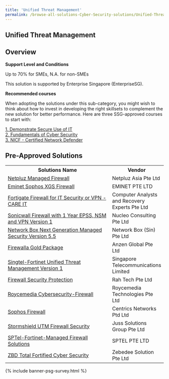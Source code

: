 ```yaml
---
title: 'Unified Threat Management'
permalink: /browse-all-solutions-Cyber-Security-solutions/Unified-Threat-Management
---
```


## Unified Threat Management
## Overview

**Support Level and Conditions**

Up to 70% for SMEs, N.A. for non-SMEs

This solution is supported by Enterprise Singapore (EnterpriseSG).

**Recommended courses**

When adopting the solutions under this sub-category, you might wish to think about how to invest in developing the right skillsets to complement the new solution for better performance. Here are three SSG-approved courses to start with:

<a href='https://sfec.enterprisejobskills.gov.sg/Course_Internet/CourseDetail.aspx?CoursesReferenceNumber=TGS-2015500905'  target='_blank' rel='noopener'>1. Demonstrate Secure Use of IT</a><br>
<a href='https://sfec.enterprisejobskills.gov.sg/Course_Internet/CourseDetail.aspx?CoursesReferenceNumber=TGS-2021002154'  target='_blank' rel='noopener'>2. Fundamentals of Cyber Security</a><br>
<a href='https://sfec.enterprisejobskills.gov.sg/Course_Internet/CourseDetail.aspx?CoursesReferenceNumber=TGS-2021010360'  target='_blank' rel='noopener'>3. NICF - Certified Network Defender</a><br>

## Pre-Approved Solutions

<table>
<tr>
<th style='width: auto;'><b>Solutions Name</b></th>
<th style='width: 30%;'><b>Vendor</b></th>
</tr>
<tr>
<td><a href='/productivity-solutions-grant/solutionrepo/solution3' target='_blank'>Netpluz Managed Firewall </a><br></td>
<td>Netpluz Asia Pte Ltd</td>
</tr>
<tr>
<td><a href='/productivity-solutions-grant/solutionrepo/solution2401' target='_blank'>Eminet Sophos XGS Firewall</a><br></td>
<td>EMINET PTE LTD</td>
</tr>
<tr>
<td><a href='/productivity-solutions-grant/solutionrepo/solution2417' target='_blank'>Fortigate Firewall for IT Security or VPN - CARE IT</a><br></td>
<td>Computer Analysts and Recovery Experts Pte Ltd</td>
</tr>
<tr>
<td><a href='/productivity-solutions-grant/solutionrepo/solution2527' target='_blank'>Sonicwall Firewall with 1 Year EPSS, NSM and VPN Version 1</a><br></td>
<td>Nucleo Consulting Pte Ltd</td>
</tr>
<tr>
<td><a href='/productivity-solutions-grant/solutionrepo/solution2559' target='_blank'>Network Box Next Generation Managed Security Version 5.5</a><br></td>
<td>Network Box (Sin) Pte Ltd</td>
</tr>
<tr>
<td><a href='/productivity-solutions-grant/solutionrepo/solution2618' target='_blank'>Firewalla Gold Package</a><br></td>
<td>Anzen Global Pte Ltd</td>
</tr>
<tr>
<td><a href='/productivity-solutions-grant/solutionrepo/solution2666' target='_blank'>Singtel-Fortinet Unified Threat Management Version 1</a><br></td>
<td>Singapore Telecommunications Limited</td>
</tr>
<tr>
<td><a href='/productivity-solutions-grant/solutionrepo/solution2722' target='_blank'>Firewall Security Protection</a><br></td>
<td>Rah Tech Pte Ltd</td>
</tr>
<tr>
<td><a href='/productivity-solutions-grant/solutionrepo/solution2769' target='_blank'>Roycemedia Cybersecurity-Firewall</a><br></td>
<td>Roycemedia Technologies Pte Ltd</td>
</tr>
<tr>
<td><a href='/productivity-solutions-grant/solutionrepo/solution2836' target='_blank'>Sophos Firewall</a><br></td>
<td>Centrics Networks Ptd Ltd </td>
</tr>
<tr>
<td><a href='/productivity-solutions-grant/solutionrepo/solution3055' target='_blank'>Stormshield UTM Firewall Security</a><br></td>
<td>Juss Solutions Group Pte Ltd</td>
</tr>
<tr>
<td><a href='/productivity-solutions-grant/solutionrepo/solution3132' target='_blank'>SPTel-Fortinet-Managed Firewall Solutions</a><br></td>
<td>SPTEL PTE LTD</td>
</tr>
<tr>
<td><a href='/productivity-solutions-grant/solutionrepo/solution3534' target='_blank'>ZBD Total Fortified Cyber Security</a><br></td>
<td>Zebedee Solution Pte Ltd</td>
</tr>
</table>

{% include banner-psg-survey.html %}
